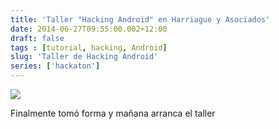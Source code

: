 ```yaml
---
title: 'Taller "Hacking Android" en Harriague y Asociados'
date: 2014-06-27T09:55:00.002+12:00
draft: false
tags : [tutorial, hacking, Android]
slug: 'Taller de Hacking Android'
series: ['hackaton']
---
```


[![](http://2.bp.blogspot.com/-d4lia5qkHQ8/U6yWWf0RbqI/AAAAAAAAZig/tPm1baJ9BYM/s1600/10455360_10152427996015668_8482140248484963742_n.jpg)](http://2.bp.blogspot.com/-d4lia5qkHQ8/U6yWWf0RbqI/AAAAAAAAZig/tPm1baJ9BYM/s1600/10455360_10152427996015668_8482140248484963742_n.jpg)

Finalmente tomó forma y mañana arranca el taller